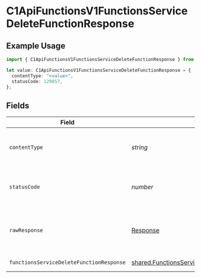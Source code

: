 # C1ApiFunctionsV1FunctionsServiceDeleteFunctionResponse

## Example Usage

```typescript
import { C1ApiFunctionsV1FunctionsServiceDeleteFunctionResponse } from "conductorone-sdk-typescript/sdk/models/operations";

let value: C1ApiFunctionsV1FunctionsServiceDeleteFunctionResponse = {
  contentType: "<value>",
  statusCode: 129857,
};
```

## Fields

| Field                                                                                                                 | Type                                                                                                                  | Required                                                                                                              | Description                                                                                                           |
| --------------------------------------------------------------------------------------------------------------------- | --------------------------------------------------------------------------------------------------------------------- | --------------------------------------------------------------------------------------------------------------------- | --------------------------------------------------------------------------------------------------------------------- |
| `contentType`                                                                                                         | *string*                                                                                                              | :heavy_check_mark:                                                                                                    | HTTP response content type for this operation                                                                         |
| `statusCode`                                                                                                          | *number*                                                                                                              | :heavy_check_mark:                                                                                                    | HTTP response status code for this operation                                                                          |
| `rawResponse`                                                                                                         | [Response](https://developer.mozilla.org/en-US/docs/Web/API/Response)                                                 | :heavy_check_mark:                                                                                                    | Raw HTTP response; suitable for custom response parsing                                                               |
| `functionsServiceDeleteFunctionResponse`                                                                              | [shared.FunctionsServiceDeleteFunctionResponse](../../../sdk/models/shared/functionsservicedeletefunctionresponse.md) | :heavy_minus_sign:                                                                                                    | Successful response                                                                                                   |